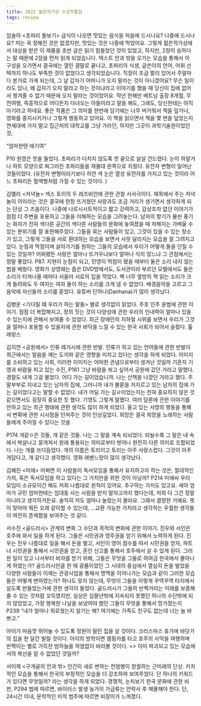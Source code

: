```yaml
---
title: 2022 젊은작가상 수상작품집
tags: review
---
```


임솔아 <초파리 돌보기>
  급식이 나오면 맛있는 음식을 처음에 드시나요? 나중에 드시나요? 저는 꼭 정해진 것은 없겠지만, 맛있는 것은 나중에 먹었어요. 그렇게 젊은작가상에서 대상을 받은 이 제품을 초반 글은 읽기 힘들었던 것이 있었고, 하지만, 2장이 숭하다는 말 때문에 2장을 먼저 읽게 되었습니다. 
 텍스트 안과 밖을 오가는 모습을 통해서 이 구성을 오가면서 결국에는 열린 결말로 끝나고, 초파리의 식생, 글쓴이의 언어, 어휘 선택까지 하나도 부족한 것이 없었다고 생각되었습니다.
 직장이 조금 멀리 있어서 주말마다 본가로 가게 되는데, 그 날 갑자기 어머니가 오지 말라는 것이 아니겠어요? 무슨 일이라도 있나, 왜 갑자기 오지 말라고 하는 것이냐라고 이야기를 했을 때 당신이 집에 없어서 챙겨줄 수 없기 때문에 오지 말라는 것이었어요. 작년 한해만 베트남 출장 8개월, 무전여행, 즉흥적으로 어디든지 다녀오는 아들이라고 말을 해도, 그래도, 당신한테는 아직 아기라고 하네요. 좋은 작품은 그 의미를 한번에 담기에는 너무 버거워서 책을 덮거나, 영화를 중지시키거나 그렇게 행동하고 있어요. 이 책을 읽으면서 책을 몇 번을 덮었는지 
연세대에 가지 말고 집근처의 대학교를 그냥 가라던, 하지만 그곳이 과학기술원이었던 것, 

“엄마한텐 애기여”

P10 원영은 붓을 들었다. 초파리가 다치지 않도록 붓 끝으로 살살 건드렸다. 눈이 하얖거나 하트 모양으로 찌그러진 초파리들을 재물대 왼쪽으로 치웠다. 유전자 변형이 일어난 것들이었다. (유전자 변형이라기보다 하얀 색 눈은 열성 유전자를 가지고 있는 것이라 어느 초파리든 혈액형처럼 가질 수 있는 것이다. )  

김멜라 <저녁놀>
 섹스 토이의 두 레즈비언에 관한 관찰 서사극이다. 제목에서 주는 저녁놀이 의미라는 것은 결국에 한창 뜨거웠던 사랑과도 조금 거리가 생기면서 생각하게 되는 단상 그 즈음이다. 나중에 나르시시트적이고 짧고 강력하고, 감상조차 없던 이야기가 점점 더 주변을 포용하고 그들을 이해하는 모습을 그려놓는다. 남자의 향기가 물씬 풍기는 화자가 전혀 색다른 공간의 색다른 사람들의 문화에 놓여졌을 때 처해지는 가벼울 수 있는 분위기를 잘 표현해주었다. 그들을 묶는 사람들이 있고, 그것이 있을 수 있는 장소가 있고, 그렇게 그들을 서로 환대하는 모습을 보면서 사뭇 달라지는 모습을 잘 그려지고 있다. 눈점과 먹점이며 살아가기를 원하는 그들의 모습에서 우리가 어떻게 돌을 던질 수 있는 것일까? 어찌됐든 사랑은 얼마나 뜨거우냐보다 얼마나 식지 않느냐 그 관점에서는 정말 좋았다.
P87. 지현이 눈점이 되고, 민영이 먹점이 됐을 때부터 둘은 소리 내지 않는 법을 배웠다. 영화가 상영돼는 좁은 DVD방에서도, 도서관이라 부르던 모텔에서도 둘은 소리가 터져나올 때마다 서울러 서로의 입을 막았다. 벽 너무 옆방의 책 읽는 소리가 크게 들려와도 두 여자는 여자 둘이 하는 소리를 크게 낼 수 없었다. 배경음악을 고르고 그 음악에 자신들의 소리를 묻었다.
유튜버 단하나(Danhana)가 많이 생각났다.

김병운 <기다릴 떄 우리가 하는 말들>
 별로 생각없이 읽었다. 주호 인주 윤범에 관한 이야기. 점점 더 복잡해지고, 정의 짓는 것이 다양성에 관한 우리의 인내력이 얼마나 있을 수 있는지에 관해서 보여줄 수 있었다. 최근 장애인의 지하철 시위를 보면서 우리가 그것을 얼마나 포용할 수 있을지에 관한 바닥을 느낄 수 있는 한국 사회가 되어서 슬펐다. 톨레랑스
 
김지연 <공원에서>
 인류 레거시에 관한 반발. 인류가 하고 있는 언어들에 관한 반발이 최근에서는 얼음을 깨는 도끼와 같은 영향을 미치고 있다는 생각을 하게 되었다. 이미지를 소비하고 있는 사회, 이러한 이미지는 어떠한 관념으로부터 생겨난 것일까 기혼자 기영과 바람을 피고 있는 수진,
P161 그냥 바람을 쐬고 싶어서 공원에 갔던 거라고 말했다. 경찰도 내게 그걸 물었다. 어디 가는 길이었습니까. 나는 산책을 나깠던 거라고 했다. 주말부부로 지내고 있는 남자의 집에, 그러니까 내가 불륜을 저지르고 있는 남자의 집에 가는 길이었다고는 말할 수 없었다. 내가 어딜 가는 길ㄹ이었는지는 전혀 중요하지 않은 것 같으면서도 굉장히 중요한 듯 했다. 기영도 그렇게 말했다.
 여러 담론에 관한 이야기를 안하고 있는 최근 행태에 관한 생각도 많이 하게 되었다. 
울고 있는 서영의 행동을 통해서 변확에 관한 시사점을 던져주는 것이 인상깊었다.  희망은 결국 희망을 노래하는 사람들에게 주어질 수 있다는 것을

P174 개같ㅇ은 것들, 개 같은 것들. 나는 그 말을 계속 되뇌었다. 되뇔수록 그 말은 내 속에서 박살나고 뭉개져서 원래 통용되는 의미로부터 벗어나 완전히 다른 의미로 조합되었다. 나는 개를 쓰다듬었다. 개의 이름은 토리이고 토리는 아주 사랑스럽다. 그것이 아주 개답다고, 개 같다고 생각했다.
영화 레벤느망이 많이 생각났다.


김혜진 <미애>
어쩌면 이 사람들이 독서모임을 통해서 유지하고자 하는 것은, 절대적인 가치, 혹은 독서모임을 하고 있다는 그 가치만을 위한 것이 아닐까?
P214 미애씨 우리 모임이 소규모이긴 해도 저희 나름대로 원칙이 있어요. 추구하는 가치도 있고요. 세아 엄마가 규민 엄마한테는 임대동 사는 사람을 받지 말자고까지 했다는데, 저희 다 그건 정말 아니라고 생각하거든요. 솔직히 저도 얼마나 놀랐는지 몰라요. 그래서 결정한 거예요. 뜻이 맞아야 뭐든 오래 같이할 수 있는데, …교환 가능한 가치라고 생각하는 우월한 생각들이 여전히 존재함을 보여주는 것 같다.

서수진 <골드러시>
 관계의 변화 그 수단과 목적의 변화에 관한 이야기.
진우와 서인은 호주에 와서 일을 하게 된다. 그들은 시민권과 영주권을 얻기 위해서 노력하게 된다. 진우는 진우 나름대로 일을 해서 돈을 벌고, 서인이 영어 점수를 따서 시민권을 얻자, 파트너 시민권을 통해서 시민권을 얻고, 혼인 신고를 통해서 호주에서 살 수 있게 된다. 그러한 일이 있고 나서부터 비자를 받기 위해, 그들은 무엇을 그들로 하여금 한국에서 몰아나게 하였는가?
골드러시만큼 한 때 광품이었던 그 시대의 중심에서 열심히 돈을 벌었을 다양한 사람들이 이제는 관광사업을 통해서 명맥을 이어나가는 모습과 같이 그러한 모습들은 어떻게 변하였는가?
하나도 맞지 않는데, 무엇이 그들을 이렇게 꾸역꾸역 타지에서 살도록 만들었는가에 관한 생각이 들었다.
골드러시가 그들의 반짝거리는 미래를 보증해줄 수 있는 것처럼 꼬득였지만, 실상은 십팔년밖에 지속되지 못했던 하나의 수단밖에 되지 않았었고, 가장 행복한 나날을 보냈어야 했던 그들이 무엇을 통해서 망가졌는지
P239 “내가 얼마나 외로웠는지 알기는 해? 여기에는 가족도 친구도 없는데 너는 늘 바쁘고.”

아이가 마음껏 뛰어놀 수 있도록 정원이 딸린 집을 살 것이다. 크리스마스 휴가에 바닷가의 집을 한 달간 빌릴 것이다. 아이의 방학이면 캠핑카를 타고 호주의 사막을 여행하며 반짝이는 별로 가득찬 밤하늘을 하염없이 바라볼 것이다.
=> 이미 파괴되고 있는 모습에서의 복선을 알 수 없었던 것일까?

서이제 <구개골의 안과 밖>
인간이 새로 변하는 전염병이 창궐하는 근미래의 단상. 키치적인 모습을 통해서 한국의 부정적인 모습을 더 강조하여 보여주었다. 단 하나의 키워드가 있다면 무엇일까? 라는 생각을 하게 되었다. 경쟁적, 눈치보기 한국 문화에 관한 비판, 
P294 법에 따르면, 바이러스 발생 농가의 가금류는 안락사 후 매몰해야 한다. 단, 24시간 이내,
문학적인 미적 범주에 따르면 비장미가 느껴졌다.